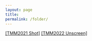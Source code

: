 ```yaml
---
layout: page
title: 
permalink: /folder/
---
```


[[TMM2021 Shot]]({{site.baseurl}}/files/papers/tmm2021shot.pdf)
[[TMM2022 Unscreen]]({{site.baseurl}}/files/papers/tmm2022unscreen.pdf)
